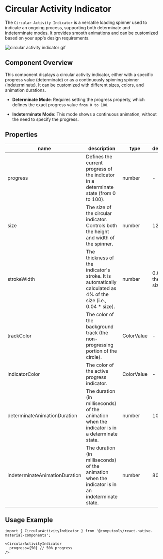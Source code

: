 # Circular Activity Indicator

The ```Circular Activity Indicator``` is a versatile loading spinner used to indicate an ongoing process, supporting both determinate and indeterminate modes. It provides smooth animations and can be customized based on your app's design requirements.

![circular activity indicator gif](https://ik.imagekit.io/Computools/rn-material-components/circular-indicator-gif.gif?updatedAt=1705066319093)

## Component Overview

This component displays a circular activity indicator, either with a specific progress value (determinate) or as a continuously spinning spinner (indeterminate). It can be customized with different sizes, colors, and animation durations.

- **Determinate Mode**: Requires setting the progress property, which defines the exact progress value ```from 0 to 100```.

- **Indeterminate Mode**: This mode shows a continuous animation, without the need to specify the progress.

## Properties

| name | description | type | default |
| ------ | ------ | ------ | ----|
| progress | Defines the current progress of the indicator in a determinate state (from 0 to 100). | number | - |
| size | The size of the circular indicator. Controls both the height and width of the spinner. | number | 120 |
| strokeWidth | The thickness of the indicator's stroke. It is automatically calculated as 4% of the size (i.e., 0.04 * size). | number | 0.04 of the size |
| trackColor | The color of the background track (the non-progressing portion of the circle). | ColorValue | - |
| indicatorColor | The color of the active progress indicator. | ColorValue | - |
| determinateAnimationDuration | The duration (in milliseconds) of the animation when the indicator is in a determinate state. | number | 1000 |
| indeterminateAnimationDuration | The duration (in milliseconds) of the animation when the indicator is in an indeterminate state. | number | 800 |

## Usage Example

```
import { CircularActivityIndicator } from '@computools/react-native-material-components';

<CircularActivityIndicator
  progress={50} // 50% progress
/>
```
